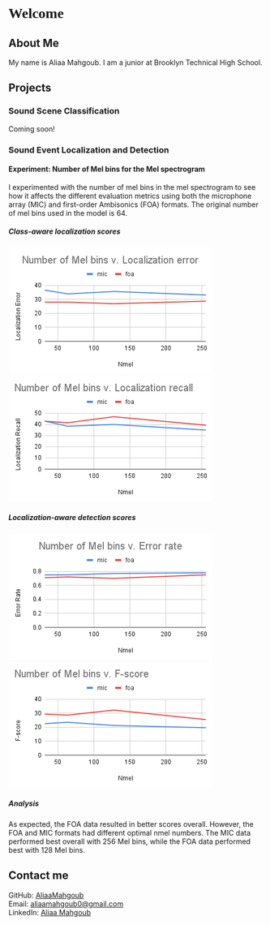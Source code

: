 <head>
     <link rel="preconnect" href="https://fonts.googleapis.com">
     <link rel="preconnect" href="https://fonts.gstatic.com" crossorigin>
     <link href="https://fonts.googleapis.com/css2?family=Bebas+Neue&display=swap" rel="stylesheet">
<style>
h1 {
     font-family: 'Bebas Neue', cursive;
}
</style>
</head>

<h1>Welcome</h1>

## About Me
My name is Aliaa Mahgoub. I am a junior at Brooklyn Technical High School.

## Projects
### Sound Scene Classification

Coming soon!

### Sound Event Localization and Detection
#### Experiment: Number of Mel bins for the Mel spectrogram

I experimented with the number of mel bins in the mel spectrogram to see how it affects the different evaluation metrics using both the microphone array (MIC) and first-order Ambisonics (FOA) formats. The original number of mel bins used in the model is 64.

##### Class-aware localization scores
![nmel vs localization error](nmel_le.png)
![nmel vs localization recall](nmel_lr.png)

##### Localization-aware detection scores
![nmel vs error rate](nmel_er.png)
![nmel vs f-score](nmel_f.png)

##### Analysis
As expected, the FOA data resulted in better scores overall. However, the FOA and MIC formats had different optimal nmel numbers. The MIC data performed best overall with 256 Mel bins, while the FOA data performed best with 128 Mel bins. 

## Contact me
GitHub: [AliaaMahgoub](https://github.com/AliaaMahgoub)   
Email: aliaamahgoub0@gmail.com   
LinkedIn: [Aliaa Mahgoub](https://www.linkedin.com/in/aliaa-mahgoub-a1569b192)


